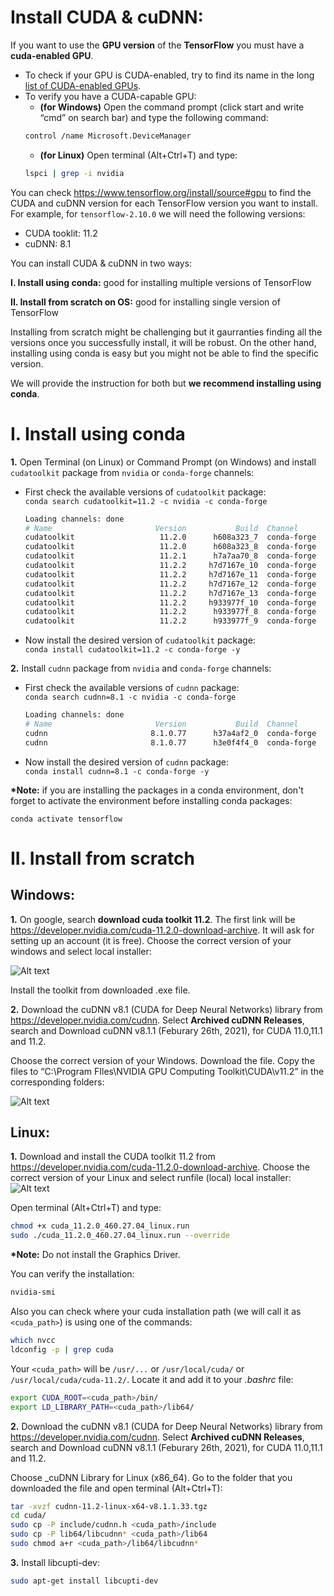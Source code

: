 # Install CUDA & cuDNN:

If you want to use the __GPU version__ of the __TensorFlow__ you must have a __cuda-enabled GPU__.

* To check if your GPU is CUDA-enabled, try to find its name in the long [list of CUDA-enabled GPUs](https://developer.nvidia.com/cuda-gpus).
* To verify you have a CUDA-capable GPU:
  * __(for Windows)__ Open the command prompt (click start and write “cmd” on search bar) and type the following command:
  ```bash
  control /name Microsoft.DeviceManager
  ```
  * __(for Linux)__ Open terminal (Alt+Ctrl+T) and type:
  ```bash
  lspci | grep -i nvidia
  ```

You can check https://www.tensorflow.org/install/source#gpu to find the CUDA and cuDNN version for each TensorFlow version you want to install.
For example, for `tensorflow-2.10.0` we will need the following versions:

- CUDA tooklit: 11.2
- cuDNN: 8.1

You can install CUDA & cuDNN in two ways:

__I. Install using conda:__ good for installing multiple versions of TensorFlow

__II.  Install from scratch on OS:__ good for installing single version of TensorFlow


Installing from scratch might be challenging but it gaurranties finding all the versions once you successfully install, it will be robust. On the other hand, installing using conda is easy but you might not be able to find the specific version.

We will provide the instruction for both but __we recommend installing using conda__.


# I. Install using conda

__1.__ Open Terminal (on Linux) or Command Prompt (on Windows) and install `cudatoolkit` package from `nvidia` or `conda-forge` channels:

  - First check the available versions of `cudatoolkit` package: \
    `conda search cudatoolkit=11.2 -c nvidia -c conda-forge`
    ```bash
    Loading channels: done
    # Name                       Version           Build  Channel
    cudatoolkit                   11.2.0      h608a323_7  conda-forge
    cudatoolkit                   11.2.0      h608a323_8  conda-forge
    cudatoolkit                   11.2.1      h7a7aa70_8  conda-forge
    cudatoolkit                   11.2.2     h7d7167e_10  conda-forge
    cudatoolkit                   11.2.2     h7d7167e_11  conda-forge
    cudatoolkit                   11.2.2     h7d7167e_12  conda-forge
    cudatoolkit                   11.2.2     h7d7167e_13  conda-forge
    cudatoolkit                   11.2.2     h933977f_10  conda-forge
    cudatoolkit                   11.2.2      h933977f_8  conda-forge
    cudatoolkit                   11.2.2      h933977f_9  conda-forge
    ```
    
  - Now install the desired version of `cudatoolkit` package: \
  `conda install cudatoolkit=11.2 -c conda-forge -y`

__2.__ Install `cudnn` package from `nvidia` and `conda-forge` channels:

  - First check the available versions of `cudnn` package: \
    `conda search cudnn=8.1 -c nvidia -c conda-forge` 
    ```bash
    Loading channels: done
    # Name                       Version           Build  Channel
    cudnn                       8.1.0.77      h37a4af2_0  conda-forge
    cudnn                       8.1.0.77      h3e0f4f4_0  conda-forge
    ```
  
  - Now install the desired version of `cudnn` package: \
  `conda install cudnn=8.1 -c conda-forge -y`

__*Note:__ if you are installing the packages in a conda environment, don't forget to activate the environment before installing conda packages:

`conda activate tensorflow`

# II. Install from scratch

## Windows:

__1.__ On google, search __download cuda toolkit 11.2__. The first link will be https://developer.nvidia.com/cuda-11.2.0-download-archive. It will ask for setting up an account (it is free). Choose the correct version of your windows and select local installer:

![Alt text](files/cuda_win.png)

Install the toolkit from downloaded .exe file.

__2.__ Download the cuDNN v8.1 (CUDA for Deep Neural Networks) library from https://developer.nvidia.com/cudnn. Select __Archived cuDNN Releases__, search and Download cuDNN v8.1.1 (Feburary 26th, 2021), for CUDA 11.0,11.1 and 11.2.

Choose the correct version of your Windows. Download the file. Copy the files to “C:\Program FIles\NVIDIA GPU Computing Toolkit\CUDA\v11.2” in the corresponding folders:

![Alt text](files/cuda_copy_win.png)

## Linux:

__1.__ Download and install the CUDA toolkit 11.2 from https://developer.nvidia.com/cuda-11.2.0-download-archive. Choose the correct version of your Linux and select runfile (local) local installer:
![Alt text](files/cuda_linux.png)

Open terminal (Alt+Ctrl+T) and type:
```bash
chmod +x cuda_11.2.0_460.27.04_linux.run
sudo ./cuda_11.2.0_460.27.04_linux.run --override
```
 __*Note:__ Do not install the Graphics Driver.

 You can verify the installation:
```bash
nvidia-smi
```
Also you can check where your cuda installation path (we will call it as ```<cuda_path>```) is using one of the commands:
```bash
which nvcc
ldconfig -p | grep cuda
```

Your ```<cuda_path>``` will be ```/usr/...``` or ```/usr/local/cuda/``` or ```/usr/local/cuda/cuda-11.2/```. Locate it and add it to your _.bashrc_ file:
```bash
export CUDA_ROOT=<cuda_path>/bin/
export LD_LIBRARY_PATH=<cuda_path>/lib64/
```

__2.__ Download the cuDNN v8.1 (CUDA for Deep Neural Networks) library from https://developer.nvidia.com/cudnn. Select __Archived cuDNN Releases__, search and Download cuDNN v8.1.1 (Feburary 26th, 2021), for CUDA 11.0,11.1 and 11.2.

Choose _cuDNN Library for Linux (x86_64). Go to the folder that you downloaded the file and open terminal (Alt+Ctrl+T):
```bash
tar -xvzf cudnn-11.2-linux-x64-v8.1.1.33.tgz
cd cuda/
sudo cp -P include/cudnn.h <cuda_path>/include
sudo cp -P lib64/libcudnn* <cuda_path>/lib64
sudo chmod a+r <cuda_path>/lib64/libcudnn*
```

__3.__ Install libcupti-dev:
```bash
sudo apt-get install libcupti-dev
 ```
